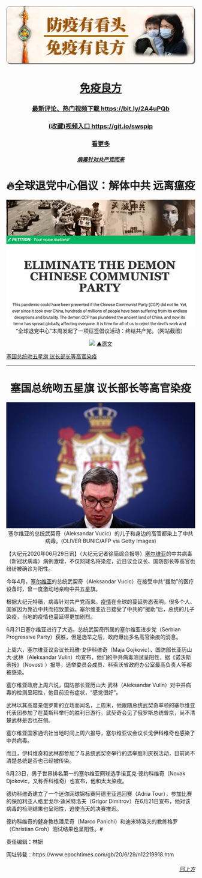 <div align="center"><img src="/wyyzg-img/wyyzg.jpg" width=800></div>

<!-- <a name=top><div align="center"><h1>病毒針對中共而來<br>【瘟疫与中共】</h1></div> -->

<div align="center"><h1><a href="https://bit.ly/3c7dIuW">免疫良方</a></h1></div>

<div align="center"><h3><a href="https://bit.ly/2A4uPQb">最新评论、热门视频下載 https://bit.ly/2A4uPQb</a></h3></div>
<div align="center"><h3><a href=https://git.io/swspip>(收藏)视频入口 https://git.io/swspip</a></h3></div>

<div align="center"><h3><a href="https://bit.ly/2RQM1hX">看更多</a></h3></div>
<div align="center"><h6><a href="https://github.com/gofanben/gm/blob/master/wyyzg_more.md"><b>病毒针对共产党而来</b></a></h6></div>

<h1 align="center">🔥<b>全球退党中心倡议：解体中共 远离瘟疫</b></h1>
<div align="center"><img src="/wyyzg-img/Screen-Shot-2020-06-26-at-3.35.45-PM-600x400.png" width=600></div>
<div align="center">“全球退党中心”本周发起了一项征签倡议活动：终结共产党。（网站截图）</div><p>
<div align="center"><img src="/wyyzg-img/23ec.png width=5" >
<a href="https://github.com/gofanben/gm/blob/master/wyyzg-2.md#129">▲原文</a></div>

<a href =#134>塞国总统吻五星旗 议长部长等高官染疫</a><p>


<hr><a name=134>
<h1 align="center"><b>塞国总统吻五星旗 议长部长等高官染疫</b></h1>
<div align="center"><img src="/wyyzg-img/11-11.jpg" width=600></div>
<div align="center">塞尔维亚的总统武契奇（Aleksandar Vucic）的儿子和身边的高官都染上了中共病毒。(OLIVER BUNIC/AFP via Getty Images)</div><p>

【大纪元2020年06月29日讯】（大纪元记者徐简综合报导）<a href="https://www.epochtimes.com/gb/tag/%E5%A1%9E%E5%B0%94%E7%BB%B4%E4%BA%9A.html">塞尔维亚</a>的中共病毒（新冠状病毒）病例激增，不仅网球名将染疫，近日议会议长、国防部长等高官也纷纷被确诊为阳性。</p>
<p>今年4月，<a href="https://www.epochtimes.com/gb/tag/%E5%A1%9E%E5%B0%94%E7%BB%B4%E4%BA%9A.html">塞尔维亚</a>的总统武契奇（Aleksandar Vucic）在接受中共“援助”的医疗设备时，曾一度激动地亲吻中共五星旗。</p>
<p>根据大纪元特稿，病毒针对共产党而来。<a href="https://www.epochtimes.com/gb/tag/%E7%96%AB%E6%83%85.html">疫情</a>在全球的蔓延势态表明，很多个人、国家因为靠近中共而招致噩运。塞尔维亚近日接受了中共的“援助”后，总统的儿子染疫，当地的疫情也蔓延得更加剧烈。</p>
<p>6月21日塞尔维亚进行了大选，总统武契奇所属的塞尔维亚进步党（Serbian Progressive Party）获胜，但是选举之后，政府爆出多名高官染疫的消息。</p>
<p>上周六，塞尔维亚议会议长玛雅‧戈伊科维奇（Maja Gojkovic）、国防部长亚历山大‧武林（Aleksandar Vulin）均宣布，他们的中共病毒测试呈阳性，据《诺沃斯蒂报》（Novosti ）报导，选举委员会成员、科索沃省政府办公室最高负责人等都被感染。</p>
<p>塞尔维亚政府上周六说，国防部长亚历山大‧武林（Aleksandar Vulin）对中共病毒的检测呈阳性，他目前没有症状，“感觉很好”。</p>
<p>武林以其高度亲俄罗斯的立场而闻名，上周末，他跟随总统武契奇率领的塞尔维亚代表团参加了在莫斯科举行的胜利日游行。武契奇会见了俄罗斯总统普京，尚不清楚武林是否也在侧。</p>
<p>塞尔维亚国家通讯社当地时间上周六报导，塞尔维亚议会议长戈伊科维奇也感染了中共病毒。</p>
<p>而且，伊科维奇和武林都参加了与总统武契奇举行的选举胜利庆祝活动，目前尚不清楚总统是否也已经被传染。</p>
<p>6月23日，男子世界排名第一的塞尔维亚网球选手诺瓦克‧德约科维奇（Novak Djokovic，又称乔科维奇）也宣布，他和太太染疫。</p>
<p>德约科维奇建立了一个迷你网球锦标赛阿德里亚巡回赛（Adria Tour），参加比赛的保加利亚人格里戈尔‧迪米特洛夫（Grigor Dimitrov）在6月21日宣布，他对该病毒的检测结果也呈阳性，迫使当天的决赛推迟。</p>
<p>德约科维奇的健身教练潘尼奇（Marco Panichi）和迪米特洛夫的教练格罗（Christian Groh）测试结果也呈阳性。#</p>
<p>责任编辑：林妍</p>
网址转载：https://www.epochtimes.com/gb/20/6/29/n12219918.htm

<a href=#top><h6 align="right">回上方</h6></a>
